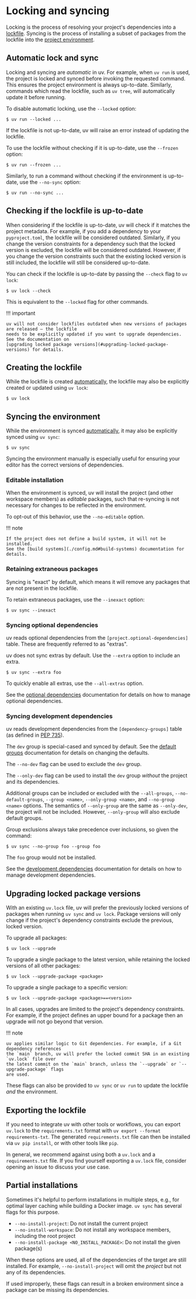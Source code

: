 # Locking and syncing

Locking is the process of resolving your project's dependencies into a
[lockfile](./layout.md#the-lockfile). Syncing is the process of installing a subset of packages from
the lockfile into the [project environment](./layout.md#the-project-environment).

## Automatic lock and sync

Locking and syncing are _automatic_ in uv. For example, when `uv run` is used, the project is locked
and synced before invoking the requested command. This ensures the project environment is always
up-to-date. Similarly, commands which read the lockfile, such as `uv tree`, will automatically
update it before running.

To disable automatic locking, use the `--locked` option:

```console
$ uv run --locked ...
```

If the lockfile is not up-to-date, uv will raise an error instead of updating the lockfile.

To use the lockfile without checking if it is up-to-date, use the `--frozen` option:

```console
$ uv run --frozen ...
```

Similarly, to run a command without checking if the environment is up-to-date, use the `--no-sync`
option:

```console
$ uv run --no-sync ...
```

## Checking if the lockfile is up-to-date

When considering if the lockfile is up-to-date, uv will check if it matches the project metadata.
For example, if you add a dependency to your `pyproject.toml`, the lockfile will be considered
outdated. Similarly, if you change the version constraints for a dependency such that the locked
version is excluded, the lockfile will be considered outdated. However, if you change the version
constraints such that the existing locked version is still included, the lockfile will still be
considered up-to-date.

You can check if the lockfile is up-to-date by passing the `--check` flag to `uv lock`:

```console
$ uv lock --check
```

This is equivalent to the `--locked` flag for other commands.

!!! important

    uv will not consider lockfiles outdated when new versions of packages are released — the lockfile
    needs to be explicitly updated if you want to upgrade dependencies. See the documentation on
    [upgrading locked package versions](#upgrading-locked-package-versions) for details.

## Creating the lockfile

While the lockfile is created [automatically](#automatic-lock-and-sync), the lockfile may also be
explicitly created or updated using `uv lock`:

```console
$ uv lock
```

## Syncing the environment

While the environment is synced [automatically](#automatic-lock-and-sync), it may also be explicitly
synced using `uv sync`:

```console
$ uv sync
```

Syncing the environment manually is especially useful for ensuring your editor has the correct
versions of dependencies.

### Editable installation

When the environment is synced, uv will install the project (and other workspace members) as
_editable_ packages, such that re-syncing is not necessary for changes to be reflected in the
environment.

To opt-out of this behavior, use the `--no-editable` option.

!!! note

    If the project does not define a build system, it will not be installed.
    See the [build systems](./config.md#build-systems) documentation for details.

### Retaining extraneous packages

Syncing is "exact" by default, which means it will remove any packages that are not present in the
lockfile.

To retain extraneous packages, use the `--inexact` option:

```console
$ uv sync --inexact
```

### Syncing optional dependencies

uv reads optional dependencies from the `[project.optional-dependencies]` table. These are
frequently referred to as "extras".

uv does not sync extras by default. Use the `--extra` option to include an extra.

```console
$ uv sync --extra foo
```

To quickly enable all extras, use the `--all-extras` option.

See the [optional dependencies](./dependencies.md#optional-dependencies) documentation for details
on how to manage optional dependencies.

### Syncing development dependencies

uv reads development dependencies from the `[dependency-groups]` table (as defined in
[PEP 735](https://peps.python.org/pep-0735/)).

The `dev` group is special-cased and synced by default. See the
[default groups](./dependencies.md#default-groups) documentation for details on changing the
defaults.

The `--no-dev` flag can be used to exclude the `dev` group.

The `--only-dev` flag can be used to install the `dev` group _without_ the project and its
dependencies.

Additional groups can be included or excluded with the `--all-groups`, `--no-default-groups`,
`--group <name>`, `--only-group <name>`, and `--no-group <name>` options. The semantics of
`--only-group` are the same as `--only-dev`, the project will not be included. However,
`--only-group` will also exclude default groups.

Group exclusions always take precedence over inclusions, so given the command:

```
$ uv sync --no-group foo --group foo
```

The `foo` group would not be installed.

See the [development dependencies](./dependencies.md#development-dependencies) documentation for
details on how to manage development dependencies.

## Upgrading locked package versions

With an existing `uv.lock` file, uv will prefer the previously locked versions of packages when
running `uv sync` and `uv lock`. Package versions will only change if the project's dependency
constraints exclude the previous, locked version.

To upgrade all packages:

```console
$ uv lock --upgrade
```

To upgrade a single package to the latest version, while retaining the locked versions of all other
packages:

```console
$ uv lock --upgrade-package <package>
```

To upgrade a single package to a specific version:

```console
$ uv lock --upgrade-package <package>==<version>
```

In all cases, upgrades are limited to the project's dependency constraints. For example, if the
project defines an upper bound for a package then an upgrade will not go beyond that version.

!!! note

    uv applies similar logic to Git dependencies. For example, if a Git dependency references
    the `main` branch, uv will prefer the locked commit SHA in an existing `uv.lock` file over
    the latest commit on the `main` branch, unless the `--upgrade` or `--upgrade-package` flags
    are used.

These flags can also be provided to `uv sync` or `uv run` to update the lockfile _and_ the
environment.

## Exporting the lockfile

If you need to integrate uv with other tools or workflows, you can export `uv.lock` to the
`requirements.txt` format with `uv export --format requirements-txt`. The generated
`requirements.txt` file can then be installed via `uv pip install`, or with other tools like `pip`.

In general, we recommend against using both a `uv.lock` and a `requirements.txt` file. If you find
yourself exporting a `uv.lock` file, consider opening an issue to discuss your use case.

## Partial installations

Sometimes it's helpful to perform installations in multiple steps, e.g., for optimal layer caching
while building a Docker image. `uv sync` has several flags for this purpose.

- `--no-install-project`: Do not install the current project
- `--no-install-workspace`: Do not install any workspace members, including the root project
- `--no-install-package <NO_INSTALL_PACKAGE>`: Do not install the given package(s)

When these options are used, all of the dependencies of the target are still installed. For example,
`--no-install-project` will omit the _project_ but not any of its dependencies.

If used improperly, these flags can result in a broken environment since a package can be missing
its dependencies.
